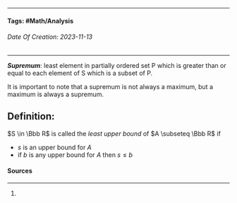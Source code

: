 __________________________________________________________________________
#### **Tags:** #Math/Analysis 
###### *Date Of Creation: 2023-11-13*
__________________________________________________________________________

***Supremum***: least element in partially ordered set P which is greater than or equal to each 
element of S which is a subset of P.

It is important to note that a supremum is not always a maximum, but a maximum is always a supremum.
## Definition:
$S \in \Bbb R$ is called the *least upper bound* of $A \subseteq \Bbb R$ if
- $s$ is an upper bound for $A$
- if $b$ is any upper bound for $A$ then $s \le b$ 
#### Sources
__________________________________________________________________________
1. 